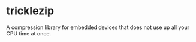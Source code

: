 # tricklezip
A compression library for embedded devices that does not use up all your CPU time at once.
